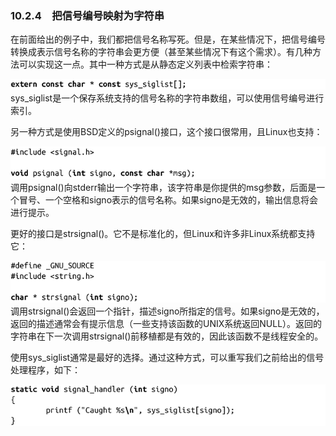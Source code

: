 ### 10.2.4　把信号编号映射为字符串

在前面给出的例子中，我们都把信号名称写死。但是，在某些情况下，把信号编号转换成表示信号名称的字符串会更方便（甚至某些情况下有这个需求）。有几种方法可以实现这一点。其中一种方式是从静态定义列表中检索字符串：



![481.png](../images/481.png)
sys_siglist是一个保存系统支持的信号名称的字符串数组，可以使用信号编号进行索引。

另一种方式是使用BSD定义的psignal()接口，这个接口很常用，且Linux也支持：



![482.png](../images/482.png)
调用psignal()向stderr输出一个字符串，该字符串是你提供的msg参数，后面是一个冒号、一个空格和signo表示的信号名称。如果signo是无效的，输出信息将会进行提示。

更好的接口是strsignal()。它不是标准化的，但Linux和许多非Linux系统都支持它：



![483.png](../images/483.png)
调用strsignal()会返回一个指针，描述signo所指定的信号。如果signo是无效的，返回的描述通常会有提示信息（一些支持该函数的UNIX系统返回NULL）。返回的字符串在下一次调用strsignal()前移植都是有效的，因此该函数不是线程安全的。

使用sys_siglist通常是最好的选择。通过这种方式，可以重写我们之前给出的信号处理程序，如下：



![484.png](../images/484.png)
